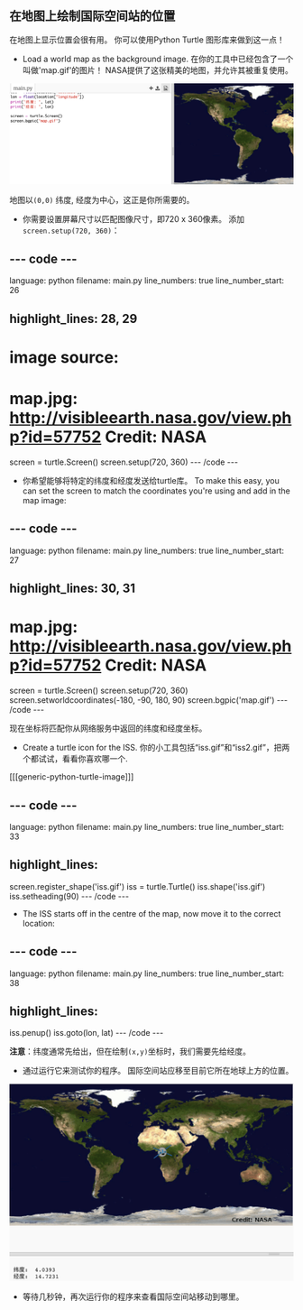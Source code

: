 ## 在地图上绘制国际空间站的位置

在地图上显示位置会很有用。 你可以使用Python Turtle 图形库来做到这一点！

+ Load a world map as the background image. 在你的工具中已经包含了一个叫做'map.gif'的图片！ NASA提供了这张精美的地图，并允许其被重复使用。 

![截屏](images/iss-map.png)

地图以`(0,0)` 纬度, 经度为中心，这正是你所需要的。

+ 你需要设置屏幕尺寸以匹配图像尺寸，即720 x 360像素。 添加 `screen.setup(720, 360)`：

## \--- code \---

language: python filename: main.py line_numbers: true line_number_start: 26

## highlight_lines: 28, 29

# image source:

# map.jpg: http://visibleearth.nasa.gov/view.php?id=57752 Credit: NASA

screen = turtle.Screen() screen.setup(720, 360) \--- /code \---

+ 你希望能够将特定的纬度和经度发送给turtle库。 To make this easy, you can set the screen to match the coordinates you're using and add in the map image:

## \--- code \---

language: python filename: main.py line_numbers: true line_number_start: 27

## highlight_lines: 30, 31

# map.jpg: http://visibleearth.nasa.gov/view.php?id=57752 Credit: NASA

screen = turtle.Screen() screen.setup(720, 360) screen.setworldcoordinates(-180, -90, 180, 90) screen.bgpic('map.gif') \--- /code \---

现在坐标将匹配你从网络服务中返回的纬度和经度坐标。

+ Create a turtle icon for the ISS. 你的小工具包括“iss.gif”和“iss2.gif”，把两个都试试，看看你喜欢哪一个. 

[[[generic-python-turtle-image]]]

## \--- code \---

language: python filename: main.py line_numbers: true line_number_start: 33

## highlight_lines:

screen.register_shape('iss.gif') iss = turtle.Turtle() iss.shape('iss.gif') iss.setheading(90) \--- /code \---

+ The ISS starts off in the centre of the map, now move it to the correct location:

## \--- code \---

language: python filename: main.py line_numbers: true line_number_start: 38

## highlight_lines:

iss.penup() iss.goto(lon, lat) \--- /code \---

**注意**：纬度通常先给出，但在绘制`(x,y)`坐标时，我们需要先给经度。

+ 通过运行它来测试你的程序。 国际空间站应移至目前它所在地球上方的位置。 

![截屏](images/iss-plotted.png)

+ 等待几秒钟，再次运行你的程序来查看国际空间站移动到哪里。